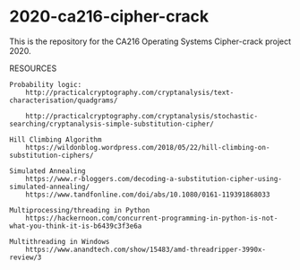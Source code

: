 # 2020-ca216-cipher-crack

This is the repository for the CA216 Operating Systems Cipher-crack project 2020.

RESOURCES 

    Probability logic:
        http://practicalcryptography.com/cryptanalysis/text-characterisation/quadgrams/
    
        http://practicalcryptography.com/cryptanalysis/stochastic-searching/cryptanalysis-simple-substitution-cipher/
    
    Hill Climbing Algorithm
        https://wildonblog.wordpress.com/2018/05/22/hill-climbing-on-substitution-ciphers/
    
    Simulated Annealing
        https://www.r-bloggers.com/decoding-a-substitution-cipher-using-simulated-annealing/
        https://www.tandfonline.com/doi/abs/10.1080/0161-119391868033
    
    Multiprocessing/threading in Python
        https://hackernoon.com/concurrent-programming-in-python-is-not-what-you-think-it-is-b6439c3f3e6a
    
    Multithreading in Windows
        https://www.anandtech.com/show/15483/amd-threadripper-3990x-review/3
